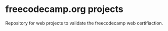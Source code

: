 # freecodecamp.org projects

Repository for web projects to validate the freecodecamp web certifiaction.
